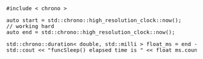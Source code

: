 <pre>
#include < chrono >
   
auto start = std::chrono::high_resolution_clock::now();
// working hard
auto end = std::chrono::high_resolution_clock::now();

std::chrono::duration< double, std::milli > float_ms = end - start;
std::cout << "funcSleep() elapsed time is " << float_ms.count() << " milliseconds" << std::endl;
</pre>
